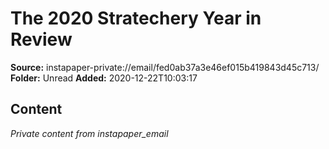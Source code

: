 # The 2020 Stratechery Year in Review

**Source:** instapaper-private://email/fed0ab37a3e46ef015b419843d45c713/
**Folder:** Unread
**Added:** 2020-12-22T10:03:17




## Content
*Private content from instapaper_email*
